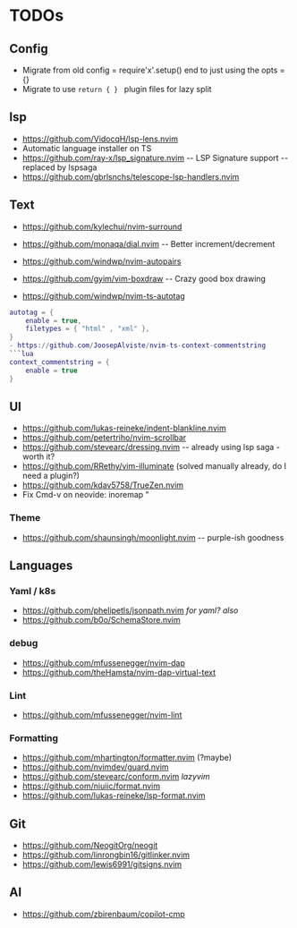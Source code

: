 # TODOs

## Config
- Migrate from old config = require'x'.setup() end to just using the opts = {}
- Migrate to use `return { } ` plugin files for lazy split

## lsp
- https://github.com/VidocqH/lsp-lens.nvim
- Automatic language installer on TS
- https://github.com/ray-x/lsp_signature.nvim -- LSP Signature support -- replaced by lspsaga
- https://github.com/gbrlsnchs/telescope-lsp-handlers.nvim

## Text
- https://github.com/kylechui/nvim-surround

- https://github.com/monaqa/dial.nvim -- Better increment/decrement
- https://github.com/windwp/nvim-autopairs
- https://github.com/gyim/vim-boxdraw -- Crazy good box drawing
- https://github.com/windwp/nvim-ts-autotag
```lua
autotag = {
    enable = true,
    filetypes = { "html" , "xml" },
}
- https://github.com/JoosepAlviste/nvim-ts-context-commentstring
```lua
context_commentstring = {
    enable = true
}
```

## UI
- https://github.com/lukas-reineke/indent-blankline.nvim 
- https://github.com/petertriho/nvim-scrollbar
- https://github.com/stevearc/dressing.nvim -- already using lsp saga - worth it?
- https://github.com/RRethy/vim-illuminate (solved manually already, do I need a plugin?)
- https://github.com/kdav5758/TrueZen.nvim
- Fix Cmd-v on neovide: inoremap <D-v> <C-W>"

### Theme
- https://github.com/shaunsingh/moonlight.nvim -- purple-ish goodness

## Languages

### Yaml / k8s
- https://github.com/phelipetls/jsonpath.nvim *for yaml? also*
- https://github.com/b0o/SchemaStore.nvim

### debug
- https://github.com/mfussenegger/nvim-dap
- https://github.com/theHamsta/nvim-dap-virtual-text

### Lint
- https://github.com/mfussenegger/nvim-lint

### Formatting
- https://github.com/mhartington/formatter.nvim (?maybe)
- https://github.com/nvimdev/guard.nvim
- https://github.com/stevearc/conform.nvim *lazyvim*
- https://github.com/niuiic/format.nvim
- https://github.com/lukas-reineke/lsp-format.nvim

## Git
- https://github.com/NeogitOrg/neogit
- https://github.com/linrongbin16/gitlinker.nvim
- https://github.com/lewis6991/gitsigns.nvim

## AI
- https://github.com/zbirenbaum/copilot-cmp
